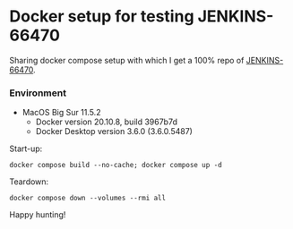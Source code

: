 # Docker setup for testing JENKINS-66470

Sharing docker compose setup with which I get a 100% repo of [JENKINS-66470](https://issues.jenkins.io/browse/JENKINS-66470).

### Environment

- MacOS Big Sur 11.5.2
  - Docker version 20.10.8, build 3967b7d
  - Docker Desktop version 3.6.0 (3.6.0.5487)

Start-up:

```
docker compose build --no-cache; docker compose up -d
```

Teardown:

```
docker compose down --volumes --rmi all
```

Happy hunting!

